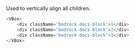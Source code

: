 Used to vertically align all children.

```js
<VBox>
    <div className='bedrock-docs-block'>1</div>
    <div className='bedrock-docs-block'>2</div>
    <div className='bedrock-docs-block'>3</div>
</VBox>
```
